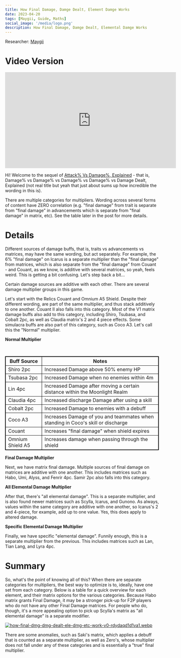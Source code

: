 ```yaml
---
title: How Final Damage, Damge Dealt, Element Damge Works
date: 2023-04-20
tags: [Maygii, Guide, Maths]
social_image: '/media/logo.png'
description: How Final Damage, Damge Dealt, Elemental Damge Works
---
```

Researcher: [Maygii](https://maygi.carrd.co/)


Video Version
=============

<iframe width="560" height="315" src="https://www.youtube.com/embed/xuASkhwWTLg" title="YouTube video player" frameborder="0" allow="accelerometer; autoplay; clipboard-write; encrypted-media; gyroscope; picture-in-picture; web-share" allowfullscreen></iframe>

Hi! Welcome to the sequel of [Attack% Vs Damage%, Explained](http://hykroslobby.com/guides/attack_vs_damage/) - that is, Damage% vs Damage% vs Damage% vs Damage% vs Damage Dealt, Explained (not real title but yeah that just about sums up how incredible the wording in this is).

There are multiple categories for multipliers. Wording across several forms of content have ZERO correlation (e.g. "final damage" from trait is separate from "final damage" in advancements which is separate from "final damage" in matrix, etc). See the table later in the post for more details.

Details
=======

Different sources of damage buffs, that is, traits vs advancements vs matrices, may have the same wording, but act separately. For example, the 6% "final damage" on Icarus is a separate multiplier than the "final damage" from matrices, which is also separate from the "final damage" from Couant - and Couant, as we know, is additive with several matrices, so yeah, feels weird. This is getting a bit confusing. Let's step back a bit...

Certain damage sources are additive with each other. There are several damage multiplier groups in this game.

Let's start with the Relics Couant and Omnium A5 Shield. Despite their different wording, are part of the same multiplier, and thus stack additively to one another. Couant II also falls into this category. Most of the V1 matrix damage buffs also add to this category, including Shiro, Tsubasa, and Cobalt 2pc, as well as Claudia matrix's 2 and 4 piece effects. Some simulacra buffs are also part of this category, such as Coco A3. Let's call this the "Normal" multiplier.

**Normal Multiplier**

</br>

<style>
table {
    border-collapse: collapse;
}
table, th, td {
   border: 1.5px solid black;
}
blockquote {
    border-left: solid blue;
    padding-left: 10px;
}
</style>

| Buff Source | Notes |
| --- | --- |
| Shiro 2pc | Increased Damage above 50% enemy HP |
| Tsubasa 2pc | Increased Damage when no enemies within 4m |
| Lin 4pc | Increased Damage after moving a certain distance within the Moonlight Realm |
| Claudia 4pc | Increased discharge Damage after using a skill |
| Cobalt 2pc | Increased Damage to enemies with a debuff |
| Coco A3 | Increases Damage of you and teammates when standing in Coco's skill or discharge |
| Couant | Increases "final damage" when shield expires |
| Omnium Shield A5 | Increases damage when passing through the shield |

**Final Damage Multiplier**

Next, we have matrix final damage. Multiple sources of final damage on matrices are additive with one another. This includes matrices such as Habo, Umi, Alyss, and Fenrir 4pc. Samir 2pc also falls into this category.

**All Elemental Damage Multiplier**

After that, there's "all elemental damage". This is a separate multiplier, and is also found newer matrices such as Scylla, Icarus, and Gunono. As always, values within the same category are additive with one another, so Icarus's 2 and 4-piece, for example, add up to one value. Yes, this does apply to altered damage.

**Specific Elemental Damage Multiplier**

Finally, we have specific "elemental damage". Funnily enough, this is a separate multiplier from the previous. This includes matrices such as Lan, Tian Lang, and Lyra 4pc.

Summary
=======

So, what's the point of knowing all of this? When there are separate categories for multipliers, the best way to optimize is to, ideally, have one set from each category. Below is a table for a quick overview for each element, and their matrix options for the various categories. Because Habo matrix grants Final Damage, it may be a stronger pick-up for F2P players who do not have any other Final Damage matrices. For people who do, though, it's a more appealing option to pick up Scylla's matrix as "all elemental damage" is a separate modifier.


[![how-final-dmg-dmg-dealt-ele-dmg-etc-work-v0-rdydaqd1d1va1.webp](https://i.postimg.cc/yxrmn7MQ/how-final-dmg-dmg-dealt-ele-dmg-etc-work-v0-rdydaqd1d1va1.webp)](https://postimg.cc/MfVfpJKV)


There are some anomalies, such as Saki's matrix, which applies a debuff that is counted as a separate multiplier, as well as Zero's, whose multiplier does not fall under any of these categories and is essentially a "true" final multiplier.